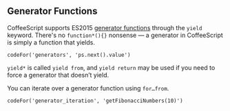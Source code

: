 ## Generator Functions

CoffeeScript supports ES2015 [generator functions](https://developer.mozilla.org/en-US/docs/Web/JavaScript/Reference/Statements/function*) through the `yield` keyword. There's no `function*(){}` nonsense — a generator in CoffeeScript is simply a function that yields.

```
codeFor('generators', 'ps.next().value')
```

`yield*` is called `yield from`, and `yield return` may be used if you need to force a generator that doesn’t yield.

<div id="generator-iteration" class="bookmark"></div>

You can iterate over a generator function using `for…from`.

```
codeFor('generator_iteration', 'getFibonacciNumbers(10)')
```
